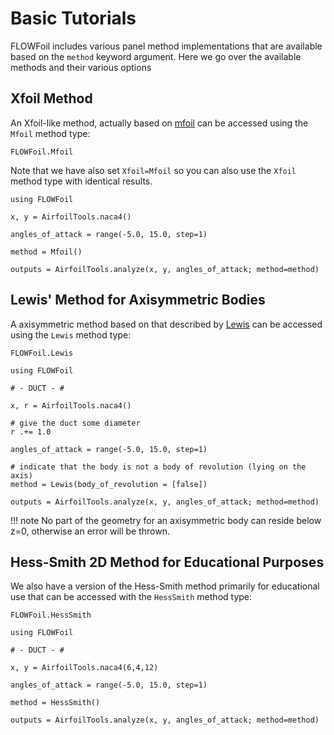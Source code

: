 # Basic Tutorials

FLOWFoil includes various panel method implementations that are available based on the `method` keyword argument.
Here we go over the available methods and their various options

## Xfoil Method

An Xfoil-like method, actually based on [mfoil](https://websites.umich.edu/~kfid/codes.html) can be accessed using the `Mfoil` method type:

```@docs
FLOWFoil.Mfoil
```

Note that we have also set `Xfoil=Mfoil` so you can also use the `Xfoil` method type with identical results.

```@example mfoil
using FLOWFoil

x, y = AirfoilTools.naca4()

angles_of_attack = range(-5.0, 15.0, step=1)

method = Mfoil()

outputs = AirfoilTools.analyze(x, y, angles_of_attack; method=method)
```

## Lewis' Method for Axisymmetric Bodies

A axisymmetric method based on that described by [Lewis](https://doi.org/10.1017/CBO9780511529542) can be accessed using the `Lewis` method type:

```@docs
FLOWFoil.Lewis
```

```@example lewis
using FLOWFoil

# - DUCT - #

x, r = AirfoilTools.naca4()

# give the duct some diameter
r .+= 1.0

angles_of_attack = range(-5.0, 15.0, step=1)

# indicate that the body is not a body of revolution (lying on the axis)
method = Lewis(body_of_revolution = [false])

outputs = AirfoilTools.analyze(x, y, angles_of_attack; method=method)
```

!!! note
    No part of the geometry for an axisymmetric body can reside below z=0, otherwise an error will be thrown.


<!-- ## Martensen's Method for Periodic Bodies (Cascades) -->

<!-- A periodic method for cascade analysis based on that developed by [Martensen](https://archive.org/details/nasa_techdoc_19710021012) can be accessed using the `Martensen` method type: -->

<!-- ```@docs -->
<!-- FLOWFoil.Martensen -->
<!-- ``` -->

<!-- ```@example martensen -->
<!-- using FLOWFoil -->

<!-- # - DUCT - # -->

<!-- x, y = AirfoilTools.naca4(6,4,12) -->

<!-- angles_of_attack = range(-5.0, 15.0, step=1) -->

<!-- method = Martensen(pitch=2.0*pi/15.0) -->

<!-- outputs = AirfoilTools.analyze(x, y, angles_of_attack; method=method) -->
<!-- ``` -->

## Hess-Smith 2D Method for Educational Purposes

We also have a version of the Hess-Smith method primarily for educational use that can be accessed with the `HessSmith` method type:

```@docs
FLOWFoil.HessSmith
```

```@example hesssmith
using FLOWFoil

# - DUCT - #

x, y = AirfoilTools.naca4(6,4,12)

angles_of_attack = range(-5.0, 15.0, step=1)

method = HessSmith()

outputs = AirfoilTools.analyze(x, y, angles_of_attack; method=method)
```
